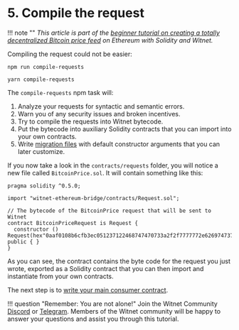 # 5. Compile the request

!!! note ""
    *This article is part of the [beginner tutorial on creating a totally
    decentralized Bitcoin price feed][intro] on Ethereum with Solidity and
    Witnet.*

Compiling the request could not be easier:

```console tab="npm"
npm run compile-requests
```

```console tab="yarn"
yarn compile-requests
```

The `compile-requests` npm task will:

1. Analyze your requests for syntactic and semantic errors.
2. Warn you of any security issues and broken incentives.
3. Try to compile the requests into Witnet bytecode.
4. Put the bytecode into auxiliary Solidity contracts that you can
   import into your own contracts.
5. Write [migration files][migrations] with default constructor
   arguments that you can later customize.

If you now take a look in the `contracts/requests` folder, you will notice a
new file called `BitcoinPrice.sol`. It will contain something like this:

```solidity
pragma solidity ^0.5.0;

import "witnet-ethereum-bridge/contracts/Request.sol";

// The bytecode of the BitcoinPrice request that will be sent to Witnet
contract BitcoinPriceRequest is Request {
  constructor () Request(hex"0aaf0108b6cfb3ec051237122468747470733a2f2f7777772e6269747374616d702e6e65742f6170692f7469636b65722f1a0f8418451874821861646c6173741872125c123168747470733a2f2f6170692e636f696e6465736b2e636f6d2f76312f6270692f63757272656e7470726963652e6a736f6e1a2788184518748218616362706918748218616355534418748218616a726174655f666c6f617418721a070a05818218570322070a058182185703100a18042002280130013801") public { }
}
```

As you can see, the contract contains the byte code for the request you
just wrote, exported as a Solidity contract that you can then import
and instantiate from your own contracts.

The next step is to [write your main consumer contract][next].

!!! question "Remember: You are not alone!"
    Join the Witnet Community [Discord] or [Telegram].
    Members of the Witnet community will be happy to answer your
    questions and assist you through this
    tutorial.

[Discord]: https://discord.gg/X4uurfP
[Telegram]: https://t.me/witnetio
[migrations]: /tutorials/bitcoin-price-feed/migrations
[intro]: /tutorials/bitcoin-price-feed/introduction
[next]: /tutorials/bitcoin-price-feed/contract

